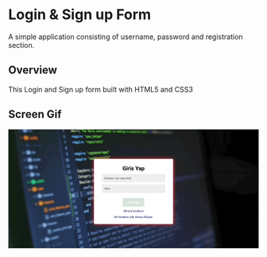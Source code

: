 
<h1>Login & Sign up Form</h1>

A simple application consisting of username, password and registration section.

<h2>Overview</h2>

This Login and Sign up form built with HTML5 and CSS3

<h2>Screen Gif</h2>

![](/login%20forms.gif)


